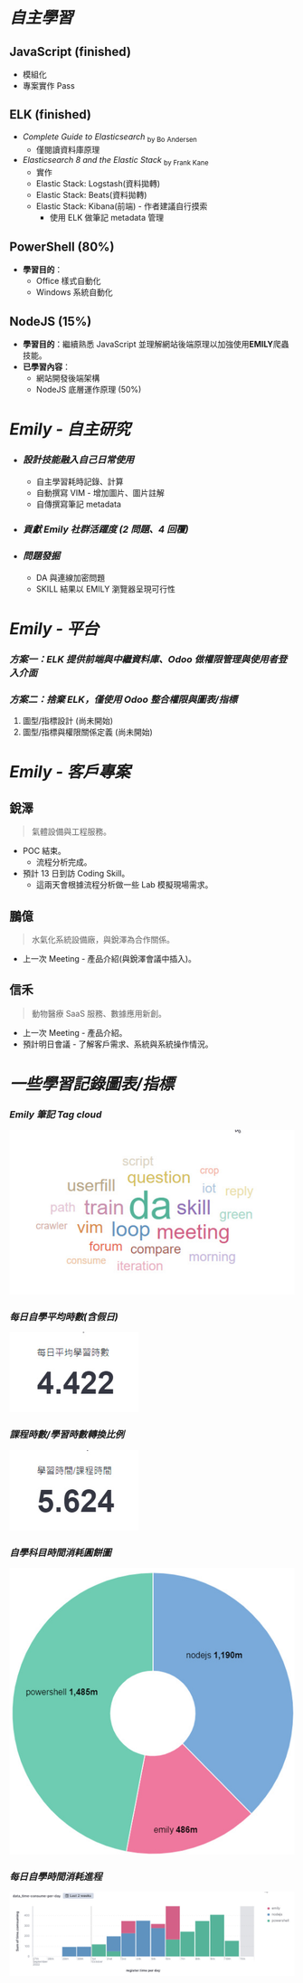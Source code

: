 # **_自主學習_**

## **JavaScript (finished)**

- 模組化
- 專案實作 Pass

## **ELK (finished)**

- _Complete Guide to Elasticsearch_ <sub>by Bo Andersen</sub>
  - 僅閱讀資料庫原理
- _Elasticsearch 8 and the Elastic Stack_ <sub>by Frank Kane</sub>
  - 實作
  - Elastic Stack: Logstash(資料拋轉)
  - Elastic Stack: Beats(資料拋轉)
  - Elastic Stack: Kibana(前端) - 作者建議自行摸索
    - 使用 ELK 做筆記 metadata 管理

## **PowerShell (80%)**

- **學習目的**：
  - Office 樣式自動化
  - Windows 系統自動化

## **NodeJS (15%)**

- **學習目的**：繼續熟悉 JavaScript 並理解網站後端原理以加強使用**EMILY**爬蟲技能。
- **已學習內容**：
  - 網站開發後端架構
  - NodeJS 底層運作原理 (50%)

# **_Emily - 自主研究_**

- ### _設計技能融入自己日常使用_
  - 自主學習耗時記錄、計算
  - 自動撰寫 VIM - 增加圖片、圖片註解
  - 自傳撰寫筆記 metadata
- ### _貢獻 Emily 社群活躍度 (2 問題、4 回覆)_
- ### _問題發掘_
  - DA 與連線加密問題
  - SKILL 結果以 EMILY 瀏覽器呈現可行性

# **_Emily - 平台_**

### _方案一：ELK 提供前端與中繼資料庫、Odoo 做權限管理與使用者登入介面_

### _方案二：捨棄 ELK，僅使用 Odoo 整合權限與圖表/指標_

1. 圖型/指標設計 (尚未開始)
2. 圖型/指標與權限關係定義 (尚未開始)

# **_Emily - 客戶專案_**

## **銳澤**

> 氣體設備與工程服務。

- POC 結束。
  - 流程分析完成。
- 預計 13 日到訪 Coding Skill。
  - 這兩天會根據流程分析做一些 Lab 模擬現場需求。

## **鵬億**

> 水氣化系統設備廠，與銳澤為合作關係。

- 上一次 Meeting - 產品介紹(與銳澤會議中插入)。

## **信禾**

> 動物醫療 SaaS 服務、數據應用新創。

- 上一次 Meeting - 產品介紹。
- 預計明日會議 - 了解客戶需求、系統與系統操作情況。

# **_一些學習記錄圖表/指標_**

### _Emily 筆記 Tag cloud_

![alt](pic/bandicam%202022-10-11%2001-23-18-574.jpg)

### _每日自學平均時數(含假日)_

![alt](pic/bandicam%202022-10-11%2001-23-45-074.jpg)

### _課程時數/學習時數轉換比例_

![alt](pic/bandicam%202022-10-11%2001-23-52-237.jpg)

### _自學科目時間消耗圓餅圖_

![alt](pic/bandicam%202022-10-11%2001-28-42-981.jpg)

### _每日自學時間消耗進程_

![alt](pic/bandicam%202022-10-11%2001-33-05-872.jpg)
